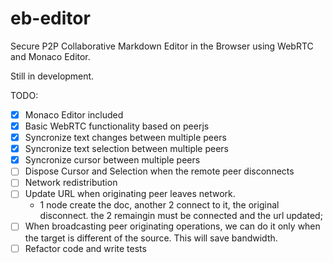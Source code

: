 # eb-editor

Secure P2P Collaborative Markdown Editor in the Browser using WebRTC and Monaco Editor.

Still in development.

TODO:

- [x] Monaco Editor included
- [x] Basic WebRTC functionality based on peerjs
- [x] Syncronize text changes between multiple peers
- [x] Syncronize text selection between multiple peers
- [x] Syncronize cursor between multiple peers
- [ ] Dispose Cursor and Selection when the remote peer disconnects
- [ ] Network redistribution
- [ ] Update URL when originating peer leaves network. 
    - 1 node create the doc, another 2 connect to it, the original disconnect. the 2 remaingin must be connected and the url updated;
- [ ] When broadcasting peer originating operations, we can do it only when the target is different of the source. This will save bandwidth.
- [ ] Refactor code and write tests